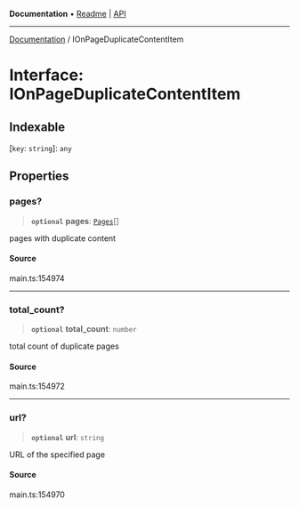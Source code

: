 **Documentation** • [Readme](../README.md) \| [API](../globals.md)

***

[Documentation](../README.md) / IOnPageDuplicateContentItem

# Interface: IOnPageDuplicateContentItem

## Indexable

 \[`key`: `string`\]: `any`

## Properties

### pages?

> **`optional`** **pages**: [`Pages`](../classes/Pages.md)[]

pages with duplicate content

#### Source

main.ts:154974

***

### total\_count?

> **`optional`** **total\_count**: `number`

total count of duplicate pages

#### Source

main.ts:154972

***

### url?

> **`optional`** **url**: `string`

URL of the specified page

#### Source

main.ts:154970
